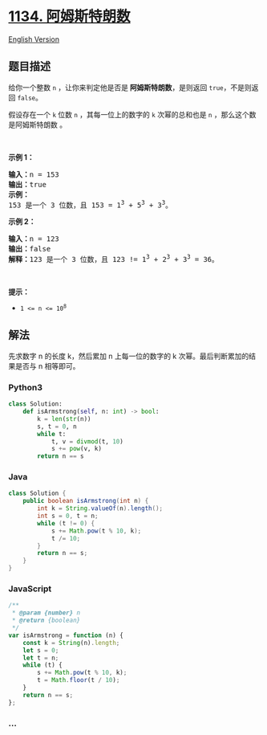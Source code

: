 # [1134. 阿姆斯特朗数](https://leetcode.cn/problems/armstrong-number)

[English Version](/solution/1100-1199/1134.Armstrong%20Number/README_EN.md)

## 题目描述

<!-- 这里写题目描述 -->

<p>给你一个整数 <code>n</code>&nbsp;，让你来判定他是否是<strong>&nbsp;</strong><strong>阿姆斯特朗数</strong>，是则返回 <code>true</code>，不是则返回 <code>false</code>。</p>

<p>假设存在一个 <code>k</code> 位数 <code>n</code>&nbsp;，其每一位上的数字的 <code>k</code> 次幂的总和也是 <code>n</code>&nbsp;，那么这个数是阿姆斯特朗数 。</p>

<p>&nbsp;</p>

<p><strong>示例 1：</strong></p>

<pre>
<strong>输入：</strong>n = 153
<strong>输出：</strong>true
<strong>示例： </strong>
153 是一个 3 位数，且 153 = 1<sup>3</sup> + 5<sup>3</sup> + 3<sup>3</sup>。
</pre>

<p><strong>示例 2：</strong></p>

<pre>
<strong>输入：</strong>n = 123
<strong>输出：</strong>false
<strong>解释：</strong>123 是一个 3 位数，且 123 != 1<sup>3</sup> + 2<sup>3</sup> + 3<sup>3</sup> = 36。
</pre>

<p>&nbsp;</p>

<p><strong>提示：</strong></p>

<ul>
	<li><code>1 &lt;= n &lt;= 10<sup>8</sup></code></li>
</ul>

## 解法

<!-- 这里可写通用的实现逻辑 -->

先求数字 n 的长度 k，然后累加 n 上每一位的数字的 k 次幂。最后判断累加的结果是否与 n 相等即可。

<!-- tabs:start -->

### **Python3**

<!-- 这里可写当前语言的特殊实现逻辑 -->

```python
class Solution:
    def isArmstrong(self, n: int) -> bool:
        k = len(str(n))
        s, t = 0, n
        while t:
            t, v = divmod(t, 10)
            s += pow(v, k)
        return n == s
```

### **Java**

<!-- 这里可写当前语言的特殊实现逻辑 -->

```java
class Solution {
    public boolean isArmstrong(int n) {
        int k = String.valueOf(n).length();
        int s = 0, t = n;
        while (t != 0) {
            s += Math.pow(t % 10, k);
            t /= 10;
        }
        return n == s;
    }
}
```

### **JavaScript**

```js
/**
 * @param {number} n
 * @return {boolean}
 */
var isArmstrong = function (n) {
    const k = String(n).length;
    let s = 0;
    let t = n;
    while (t) {
        s += Math.pow(t % 10, k);
        t = Math.floor(t / 10);
    }
    return n == s;
};
```

### **...**

```

```

<!-- tabs:end -->
